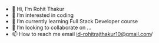 - 👋 Hi, I’m Rohit Thakur
- 👀 I’m interested in coding
- 🌱 I’m currently learning Full Stack Developer course
- 💞️ I’m looking to collaborate on ...
- 📫 How to reach me email id-rohitrajthakur10@gmail.com/

<!---
rohit8450/rohit8450 is a ✨ special ✨ repository because its `README.md` (this file) appears on your GitHub profile.
You can click the Preview link to take a look at your changes.
--->
